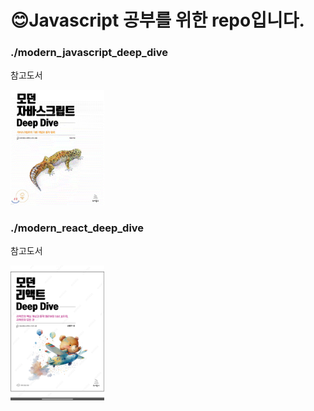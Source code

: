 # 😊Javascript 공부를 위한 repo입니다.

### ./modern_javascript_deep_dive
참고도서

<img src="modern_java_script.gif" width="150">

### ./modern_react_deep_dive
참고도서

<img src="./modern_react.png" width="150">